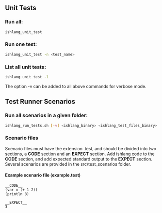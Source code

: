 ## Unit Tests

### Run all:
```bash
ishlang_unit_test
```

### Run one test:
```bash
ishlang_unit_test -n <test_name>
```

### List all unit tests:
```bash
ishlang_unit_test -l
```

The option -v can be added to all above commands for verbose mode.

## Test Runner Scenarios

### Run all scenarios in a given folder:
```bash
ishlang_run_tests.sh [-v] <ishlang_binary> <ishlang_test_files_binary> <scenarios_folder>
```

### Scenario files
Scenario files must have the extension .test, and should be divided into
two sections, a __CODE__ section and an __EXPECT__ section. Add ishlang
code to the __CODE__ section, and add expected standard output to the
__EXPECT__ section. Several scenarios are provided in the src/test_scenarios folder.

#### Example scenario file (example.test)
```
__CODE__
(var x (+ 1 2))
(println 3)

__EXPECT__
3
```
